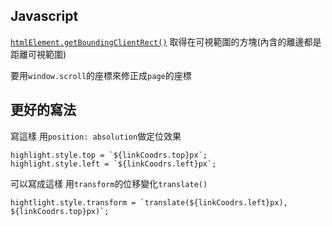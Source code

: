 
## Javascript

[`htmlElement.getBoundingClientRect()`](https://developer.mozilla.org/en-US/docs/Web/API/Element/getBoundingClientRect)
取得在可視範圍的方塊(內含的離邊都是距離可視範圍)

要用`window.scroll`的座標來修正成`page`的座標

## 更好的寫法

寫這樣
用`position: absolution`做定位效果
```javascript=
highlight.style.top = `${linkCoodrs.top}px`;
highlight.style.left = `${linkCoodrs.left}px`;
```
可以寫成這樣
用`transform`的位移變化`translate()`
```javascript=
hightlight.style.transform = `translate(${linkCoodrs.left}px), ${linkCoodrs.top}px)`;
```
